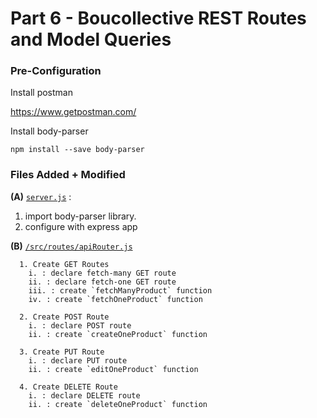 # Part 6 - Boucollective REST Routes and Model Queries 

### Pre-Configuration

Install postman

https://www.getpostman.com/

Install body-parser

```
npm install --save body-parser
```

### Files Added + Modified

**(A)** [`server.js`](./server.js) :
  1. import body-parser library. 
  2. configure with express app
  

**(B)** [`/src/routes/apiRouter.js`](src/routes/apiRouter.js)
```
  1. Create GET Routes
    i. : declare fetch-many GET route
    ii. : declare fetch-one GET route
    iii. : create `fetchManyProduct` function
    iv. : create `fetchOneProduct` function

  2. Create POST Route
    i. : declare POST route
    ii. : create `createOneProduct` function

  3. Create PUT Route
    i. : declare PUT route
    ii. : create `editOneProduct` function

  4. Create DELETE Route
    i. : declare DELETE route   
    ii. : create `deleteOneProduct` function
```
